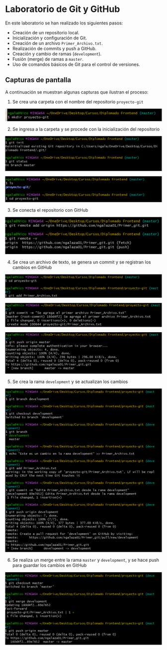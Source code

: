 # Laboratorio de Git y GitHub

En este laboratorio se han realizado los siguientes pasos:

- Creación de un repositorio local.
- Inicialización y configuración de Git.
- Creación de un archivo `Primer_Archivo.txt`.
- Realización de commits y push a GitHub.
- Creación y cambio de ramas (`development`).
- Fusión (merge) de ramas a `master`.
- Uso de comandos básicos de Git para el control de versiones.

## Capturas de pantalla

A continuación se muestran algunas capturas que ilustran el proceso:

1) Se crea una carpeta con el nombre del repositorio `proyecto-git`

![Inicialización del repositorio](imagenes/1_Creacion_repositorio.png)

2) Se ingresa a la carpeta y se procede con la inicialización del repositorio

![Inicialización y configuración de Git](imagenes/2_Inicializacion.png)

![Ingreso a la carpeta](imagenes/3_1_Ingreso_a_la_carpeta.png)

3) Se conecta el repositorio con GitHub

![Conexión con repositorio](imagenes/3_Conexion_repositorio.png)

4) Se crea un archivo de texto, se genera un commit y se registran los cambios en GitHub

![Commit](imagenes/4_primer_Commit.png)

![Commit adicional](imagenes/commit.png)

![Carga de cambios](imagenes/5_Carga_de_cambios.png)

5) Se crea la rama `development` y se actualizan los cambios

![Nueva rama](imagenes/5_Creacion_nueva_rama.png)

6) Se realiza un merge entre la rama `master` y `development`, y se hace push para guardar los cambios en GitHub

![Merge](imagenes/6_Merge_rama_master_development.png)
